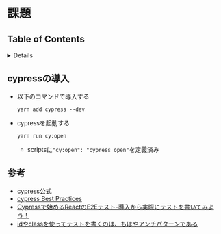 # 課題

## Table of Contents
<!-- START doctoc generated TOC please keep comment here to allow auto update -->
<!-- DON'T EDIT THIS SECTION, INSTEAD RE-RUN doctoc TO UPDATE -->
<details>
<summary>Details</summary>

- [cypressの導入](#cypress%E3%81%AE%E5%B0%8E%E5%85%A5)
- [参考](#%E5%8F%82%E8%80%83)

</details>
<!-- END doctoc generated TOC please keep comment here to allow auto update -->

## cypressの導入

- 以下のコマンドで導入する
  
  `yarn add cypress --dev`

- cypressを起動する
  
  `yarn run cy:open`
  - scriptsに`"cy:open": "cypress open"`を定義済み

## 参考

- [cypress公式](https://docs.cypress.io/guides/getting-started/installing-cypress.html#System-requirements)
- [cypress Best Practices](https://docs.cypress.io/guides/references/best-practices.html)
- [Cypressで始めるReactのE2Eテスト-導入から実際にテストを書いてみよう！](https://blog.microcms.io/cypress-react-e2e/)
- [idやclassを使ってテストを書くのは、もはやアンチパターンである](https://qiita.com/akameco/items/519f7e4d5442b2a9d2da)